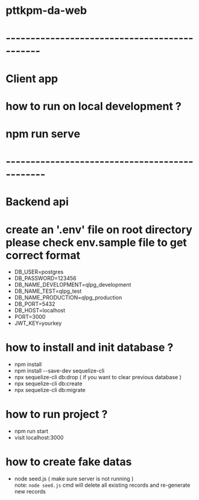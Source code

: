# pttkpm-da-web
# ---------------------------------------------
# Client app

# how to run on local development ?

# npm run serve

# ----------------------------------------------
# Backend api
# create an '.env' file on root directory please check env.sample file to get correct format
- DB_USER=postgres
- DB_PASSWORD=123456
- DB_NAME_DEVELOPMENT=qlpg_development
- DB_NAME_TEST=qlpg_test
- DB_NAME_PRODUCTION=qlpg_production
- DB_PORT=5432
- DB_HOST=localhost
- PORT=3000
- JWT_KEY=yourkey

# how to install and init database ?

- npm install
- npm install --save-dev sequelize-cli
- npx sequelize-cli db:drop ( if you want to clear previous database )
- npx sequelize-cli db:create
- npx sequelize-cli db:migrate

# how to run project ?

- npm run start
- visit localhost:3000

# how to create fake datas

- node seed.js ( make sure server is not running )  
note: `node seed.js` cmd will delete all existing records and re-generate new records
